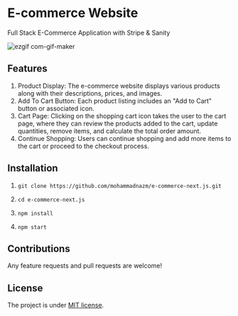# E-commerce Website

Full Stack E-Commerce Application with Stripe & Sanity

![ezgif com-gif-maker](https://github.com/mohammadnazm/e-commerce-next.js/assets/63538356/8e471200-2a42-4716-be92-d71cb48f05d1)

## Features
1. Product Display: The e-commerce website displays various products along with their descriptions, prices, and images.
2. Add To Cart Button: Each product listing includes an "Add to Cart" button or associated icon.  
3. Cart Page: Clicking on the shopping cart icon takes the user to the cart page, where they can review the products added to the cart, update quantities, remove items, and calculate the total order amount.
4. Continue Shopping: Users can continue shopping and add more items to the cart or proceed to the checkout process.

## Installation

1. `git clone https://github.com/mohammadnazm/e-commerce-next.js.git`

2. `cd e-commerce-next.js`

3. `npm install`

4. `npm start`

## Contributions

Any feature requests and pull requests are welcome!

## License

The project is under [MIT license](https://choosealicense.com/licenses/mit/).
